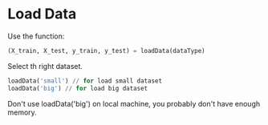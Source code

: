 # Load Data

Use the function:

```python
(X_train, X_test, y_train, y_test) = loadData(dataType)
```

Select th right dataset.

```python
loadData('small') // for load small dataset
loadData('big') // for load big dataset
```

Don't use loadData('big') on local machine, you probably don't have enough memory.
